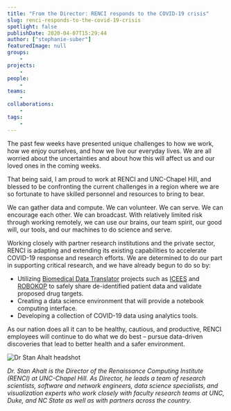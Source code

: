 ```yaml
---
title: "From the Director: RENCI responds to the COVID-19 crisis"
slug: renci-responds-to-the-covid-19-crisis
spotlight: false
publishDate: 2020-04-07T15:29:44
author: ["stephanie-suber"]
featuredImage: null
groups:
    - 
projects:
    - 
people:
    - 
teams: 
    - 
collaborations:
    - 
tags:
    - 
---
```


The past few weeks have presented unique challenges to how we work, how we enjoy ourselves, and how we live our everyday lives. We are all worried about the uncertainties and about how this will affect us and our loved ones in the coming weeks. 

That being said, I am proud to work at RENCI and UNC-Chapel Hill, and blessed to be confronting the current challenges in a region where we are so fortunate to have skilled personnel and resources to bring to bear.

We can gather data and compute. We can volunteer. We can serve. We can encourage each other. We can broadcast. With relatively limited risk through working remotely, we can use our brains, our team spirit, our good will, our tools, and our machines to do science and serve.

Working closely with partner research institutions and the private sector, RENCI is adapting and extending its existing capabilities to accelerate COVID-19 response and research efforts. We are determined to do our part in supporting critical research, and we have already begun to do so by:

- Utilizing [Biomedical Data Translator](https://researchsoftwareinstitute.github.io/data-translator/) projects such as [ICEES](https://researchsoftwareinstitute.github.io/data-translator/apps/icees) and [ROBOKOP](https://researchsoftwareinstitute.github.io/data-translator/apps/robokop) to safely share de-identified patient data and validate proposed drug targets.
- Creating a data science environment that will provide a notebook computing interface.
- Developing a collection of COVID-19 data using analytics tools.

As our nation does all it can to be healthy, cautious, and productive, RENCI employees will continue to do what we do best – pursue data-driven discoveries that lead to better health and a safer environment.

![Dr Stan Ahalt headshot](https://renci.org/wp-content/uploads/2020/04/Screen-Shot-2020-04-07-at-3.25.14-PM.png)

_Dr. Stan Ahalt is the Director of the Renaissance Computing Institute (RENCI) at UNC-Chapel Hill. As Director, he leads a team of research scientists, software and network engineers, data science specialists, and visualization experts who work closely with faculty research teams at UNC, Duke, and NC State as well as with partners across the country._
